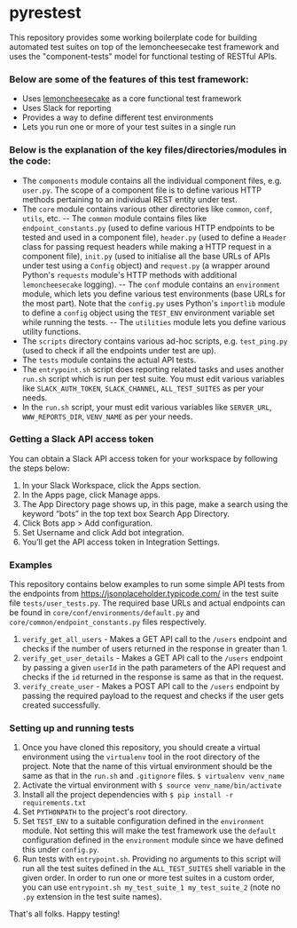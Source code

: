 # pyrestest
This repository provides some working boilerplate code for building automated test suites on top of the lemoncheesecake test framework and uses the "component-tests" model for functional testing of RESTful APIs.

### Below are some of the features of this test framework:
  - Uses [lemoncheesecake](http://lemoncheesecake.io/) as a core functional test framework
  - Uses Slack for reporting
  - Provides a way to define different test environments
  - Lets you run one or more of your test suites in a single run

### Below is the explanation of the key files/directories/modules in the code:
- The `components` module contains all the individual component files, e.g. `user.py`. The scope of a component file is to define various HTTP methods pertaining to an individual REST entity under test.
- The `core` module contains various other directories like `common`, `conf`, `utils`, etc.
-- The `common` module contains files like `endpoint_constants.py` (used to define various HTTP endpoints to be tested and used in a component file), `header.py` (used to define a `Header` class for passing request headers while making a HTTP request in a component file), `init.py` (used to initialise all the base URLs of APIs under test using a `Config` object) and `request.py` (a wrapper around Python's `requests` module's HTTP methods with additional `lemoncheesecake` logging).
-- The `conf` module contains an `environment` module, which lets you define various test environments (base URLs for the most part). Note that the `config.py` uses Python's `importlib` module to define a `config` object using the `TEST_ENV` environment variable set while running the tests.
-- The `utilities` module lets you define various utility functions.
- The `scripts` directory contains various ad-hoc scripts, e.g. `test_ping.py` (used to check if all the endpoints under test are up).
- The `tests` module contains the actual API tests.
- The `entrypoint.sh` script does reporting related tasks and uses another `run.sh` script which is run per test suite. You must edit various variables like `SLACK_AUTH_TOKEN`, `SLACK_CHANNEL`, `ALL_TEST_SUITES` as per your needs.
- In the `run.sh` script, your must edit various variables like `SERVER_URL`, `WWW_REPORTS_DIR`, `VENV_NAME` as per your needs.

### Getting a Slack API access token
You can obtain a Slack API access token for your workspace by following the steps below:
1. In your Slack Workspace, click the Apps section.
2. In the Apps page, click Manage apps.
3. The App Directory page shows up, in this page, make a search using the keyword “bots” in the top text box Search App Directory.
4. Click Bots app > Add configuration.
5. Set Username and click Add bot integration.
6. You’ll get the API access token in Integration Settings.

### Examples
This repository contains below examples to run some simple API tests from the endpoints from https://jsonplaceholder.typicode.com/ in the test suite file `tests/user_tests.py`. The required base URLs and actual endpoints can be found in `core/conf/environments/default.py` and `core/common/endpoint_constants.py` files respectively.
1. `verify_get_all_users` - Makes a GET API call to the `/users` endpoint and checks if the number of users returned in the response in greater than 1.
2. `verify_get_user_details` - Makes a GET API call to the `/users` endpoint by passing a given `userId` in the path parameters of the API request and checks if the `id` returned in the response is same as that in the request.
3. `verify_create_user` - Makes a POST API call to the `/users` endpoint by passing the required payload to the request and checks if the user gets created successfully.

### Setting up and running tests
1. Once you have cloned this repository, you should create a virtual environment using the `virtualenv` tool in the root directory of the project. Note that the name of this virtual environment should be the same as that in the `run.sh` and `.gitignore` files.
`$ virtualenv venv_name`
2. Activate the virtual environment with `$ source venv_name/bin/activate`
3. Install all the project dependencies with `$ pip install -r requirements.txt`
4. Set `PYTHONPATH` to the project's root directory.
5. Set `TEST_ENV` to a suitable configuration defined in the `environment` module. Not setting this will make the test framework use the `default` configuration defined in the `environment` module since we have defined this under `config.py`.
6. Run tests with `entrypoint.sh`. Providing no arguments to this script will run all the test suites defined in the `ALL_TEST_SUITES` shell variable in the given order. In order to run one or more test suites in a custom order, you can use `entrypoint.sh my_test_suite_1 my_test_suite_2` (note no `.py` extension in the test suite names).

That's all folks. Happy testing!
